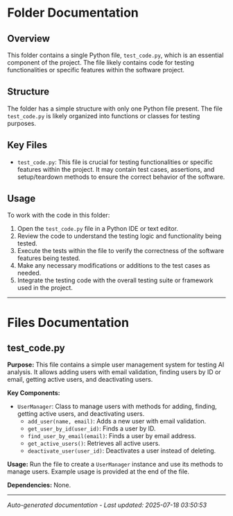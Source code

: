 # Folder Documentation

## Overview
This folder contains a single Python file, `test_code.py`, which is an essential component of the project. The file likely contains code for testing functionalities or specific features within the software project.

## Structure
The folder has a simple structure with only one Python file present. The file `test_code.py` is likely organized into functions or classes for testing purposes.

## Key Files
- `test_code.py`: This file is crucial for testing functionalities or specific features within the project. It may contain test cases, assertions, and setup/teardown methods to ensure the correct behavior of the software.

## Usage
To work with the code in this folder:
1. Open the `test_code.py` file in a Python IDE or text editor.
2. Review the code to understand the testing logic and functionality being tested.
3. Execute the tests within the file to verify the correctness of the software features being tested.
4. Make any necessary modifications or additions to the test cases as needed.
5. Integrate the testing code with the overall testing suite or framework used in the project.

---

# Files Documentation

## test_code.py

**Purpose:** This file contains a simple user management system for testing AI analysis. It allows adding users with email validation, finding users by ID or email, getting active users, and deactivating users.

**Key Components:**
- `UserManager`: Class to manage users with methods for adding, finding, getting active users, and deactivating users.
  - `add_user(name, email)`: Adds a new user with email validation.
  - `get_user_by_id(user_id)`: Finds a user by ID.
  - `find_user_by_email(email)`: Finds a user by email address.
  - `get_active_users()`: Retrieves all active users.
  - `deactivate_user(user_id)`: Deactivates a user instead of deleting.

**Usage:** Run the file to create a `UserManager` instance and use its methods to manage users. Example usage is provided at the end of the file.

**Dependencies:** None.

---
*Auto-generated documentation - Last updated: 2025-07-18 03:50:53*
